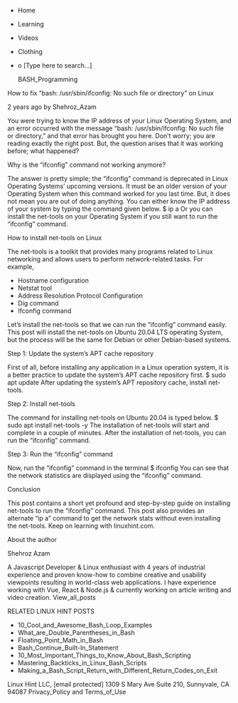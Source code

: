 





















































* Home
* Learning
* Videos
* Clothing
*
  o [Type here to search...]


   BASH_Programming


How to fix “bash: /usr/sbin/ifconfig: No such file or directory” on Linux

2 years ago
by Shehroz_Azam




You were trying to know the IP address of your Linux Operating System, and an
error occurred with the message “bash: /usr/sbin/ifconfig: No such file or
directory,” and that error has brought you here. Don’t worry; you are reading
exactly the right post. But, the question arises that it was working before;
what happened?

Why is the “ifconfig” command not working anymore?

The answer is pretty simple; the “ifconfig” command is deprecated in Linux
Operating Systems’ upcoming versions. It must be an older version of your
Operating System when this command worked for you last time. But, it does not
mean you are out of doing anything. You can either know the IP address of your
system by typing the command given below.
$ ip a
Or you can install the net-tools on your Operating System if you still want to
run the “ifconfig” command.

How to install net-tools on Linux

The net-tools is a toolkit that provides many programs related to Linux
networking and allows users to perform network-related tasks. For example,

* Hostname configuration
* Netstat tool
* Address Resolution Protocol Configuration
* Dig command
* Ifconfig command

Let’s install the net-tools so that we can run the “ifconfig” command easily.
This post will install the net-tools on Ubuntu 20.04 LTS operating System, but
the process will be the same for Debian or other Debian-based systems.

Step 1: Update the system’s APT cache repository

First of all, before installing any application in a Linux operation system, it
is a better practice to update the system’s APT cache repository first.
$ sudo apt update
After updating the system’s APT repository cache, install net-tools.

Step 2: Install net-tools

The command for installing net-tools on Ubuntu 20.04 is typed below.
$ sudo apt install net-tools -y
The installation of net-tools will start and complete in a couple of minutes.
After the installation of net-tools, you can run the “ifconfig” command.

Step 3: Run the “ifconfig” command

Now, run the “ifconfig” command in the terminal
$ ifconfig
You can see that the network statistics are displayed using the “ifconfig”
command.

Conclusion

This post contains a short yet profound and step-by-step guide on installing
net-tools to run the “ifconfig” command. This post also provides an alternate
“ip a” command to get the network stats without even installing the net-tools.
Keep on learning with linuxhint.com.


About the author


Shehroz Azam

A Javascript Developer & Linux enthusiast with 4 years of industrial experience
and proven know-how to combine creative and usability viewpoints resulting in
world-class web applications. I have experience working with Vue, React &
Node.js & currently working on article writing and video creation.
View_all_posts

RELATED LINUX HINT POSTS


* 10_Cool_and_Awesome_Bash_Loop_Examples
* What_are_Double_Parentheses_in_Bash
* Floating_Point_Math_in_Bash
* Bash_Continue_Built-In_Statement
* 10_Most_Important_Things_to_Know_About_Bash_Scripting
* Mastering_Backticks_in_Linux_Bash_Scripts
* Making_a_Bash_Script_Return_with_Different_Return_Codes_on_Exit

Linux Hint LLC, [email protected]
1309 S Mary Ave Suite 210, Sunnyvale, CA 94087
 Privacy_Policy and Terms_of_Use
